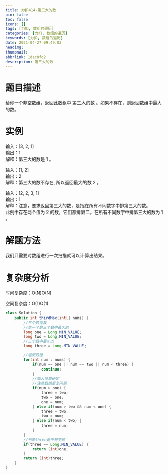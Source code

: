 ```yaml
---
title: 力扣414-第三大的数
pin: false
toc: false
icons: []
tags: [力扣, 数组的遍历]
categories: [力扣, 数组的遍历]
keywords: [力扣, 数组的遍历]
date: 2021-04-27 09:49:03
headimg: 
thumbnail: 
abbrlink: 1dac0fd2
description: 第三大的数
---
```



# 题目描述
给你一个非空数组，返回此数组中 第三大的数 。如果不存在，则返回数组中最大的数。


# 实例
输入：[3, 2, 1]   
输出：1   
解释：第三大的数是 1 。       

输入：[1, 2]     
输出：2     
解释：第三大的数不存在, 所以返回最大的数 2 。       

输入：[2, 2, 3, 1]       
输出：1       
解释：注意，要求返回第三大的数，是指在所有不同数字中排第三大的数。       
此例中存在两个值为 2 的数，它们都排第二。在所有不同数字中排第三大的数为 1 。       
       




# 解题方法
我们只需要对数组进行一次扫描就可以计算出结果。


# 复杂度分析

时间复杂度：O(N)O(N)

空间复杂度：O(1)O(1)

```java
class Solution {
    public int thirdMax(int[] nums) {
        //三个数存放
        //第一个是三个数中最大的
        long one = Long.MIN_VALUE;
        long two = Long.MIN_VALUE;
        //三个数中最小的
        long three = Long.MIN_VALUE;

        //遍历数组
        for(int num : nums) {
            if(num == one || num == two || num < three) {
                continue;
            }
            //插入位置确定
            //注意数组重复问题
            if(num > one) {
                three = two;
                two = one;
                one = num;
            } else if(num > two && num < one) {
                three = two;
                two = num;
            } else if(num < two) {
                three = num;
            }
        }
        //判断three是不是变过
        if(three == Long.MIN_VALUE) {
            return (int)one;
        }
        return (int)three;
    }
}
```
